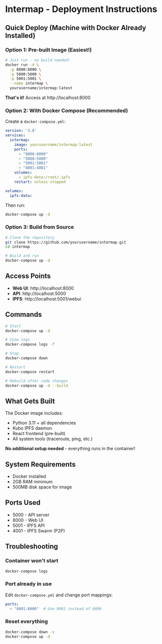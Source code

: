# Intermap - Deployment Instructions

## Quick Deploy (Machine with Docker Already Installed)

### Option 1: Pre-built Image (Easiest!)
```bash
# Just run - no build needed!
docker run -d \
  -p 8000:8000 \
  -p 5000:5000 \
  -p 5001:5001 \
  --name intermap \
  yourusername/intermap:latest
```

**That's it!** Access at http://localhost:8000

### Option 2: With Docker Compose (Recommended)
Create a `docker-compose.yml`:
```yaml
version: '3.8'
services:
  intermap:
    image: yourusername/intermap:latest
    ports:
      - "8000:8000"
      - "5000:5000"
      - "5001:5001"
      - "4001:4001"
    volumes:
      - ipfs-data:/root/.ipfs
    restart: unless-stopped

volumes:
  ipfs-data:
```

Then run:
```bash
docker-compose up -d
```

### Option 3: Build from Source
```bash
# Clone the repository
git clone https://github.com/yourusername/intermap.git
cd intermap

# Build and run
docker-compose up -d
```

## Access Points
- **Web UI**: http://localhost:8000
- **API**: http://localhost:5000
- **IPFS**: http://localhost:5001/webui

## Commands
```bash
# Start
docker-compose up -d

# View logs
docker-compose logs -f

# Stop
docker-compose down

# Restart
docker-compose restart

# Rebuild after code changes
docker-compose up -d --build
```

## What Gets Built
The Docker image includes:
- Python 3.11 + all dependencies
- Kubo IPFS daemon
- React frontend (pre-built)
- All system tools (traceroute, ping, etc.)

**No additional setup needed** - everything runs in the container!

## System Requirements
- Docker installed
- 2GB RAM minimum
- 500MB disk space for image

## Ports Used
- 5000 - API server
- 8000 - Web UI
- 5001 - IPFS API
- 4001 - IPFS Swarm (P2P)

## Troubleshooting

### Container won't start
```bash
docker-compose logs
```

### Port already in use
Edit `docker-compose.yml` and change port mappings:
```yaml
ports:
  - "8001:8000"  # Use 8001 instead of 8000
```

### Reset everything
```bash
docker-compose down -v
docker-compose up -d
```

